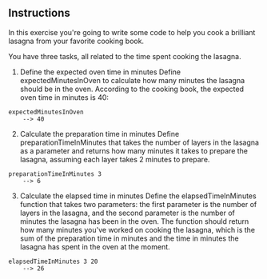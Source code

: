 ## Instructions
In this exercise you're going to write some code to help you cook a brilliant lasagna from your favorite cooking book.

You have three tasks, all related to the time spent cooking the lasagna.

1. Define the expected oven time in minutes
Define expectedMinutesInOven to calculate how many minutes the lasagna should be in the oven. According to the cooking book, the expected oven time in minutes is 40:

```
expectedMinutesInOven
    --> 40
```

2. Calculate the preparation time in minutes
Define preparationTimeInMinutes that takes the number of layers in the lasagna as a parameter and returns how many minutes it takes to prepare the lasagna, assuming each layer takes 2 minutes to prepare.

```
preparationTimeInMinutes 3
    --> 6
```

3. Calculate the elapsed time in minutes
Define the elapsedTimeInMinutes function that takes two parameters: the first parameter is the number of layers in the lasagna, and the second parameter is the number of minutes the lasagna has been in the oven. The function should return how many minutes you've worked on cooking the lasagna, which is the sum of the preparation time in minutes and the time in minutes the lasagna has spent in the oven at the moment.

```
elapsedTimeInMinutes 3 20
    --> 26
```